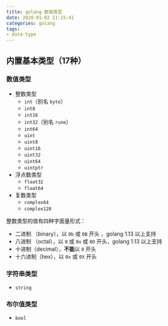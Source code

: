 ```yaml
---
title: golang 数据类型
date: 2020-01-02 11:15:41
categories: golang
tags:
- data-type
---
```


## 内置基本类型（17种）

### 数值类型
* 整数类型
  * `int`（别名 `byte`）
  * `int8`
  * `int16`
  * `int32`（别名 `rune`）
  * `int64`
  * `uint`
  * `uint8`
  * `uint16`
  * `uint32`
  * `uint64`
  * `uintptr`
* 浮点数类型
  * `float32`
  * `float64`
* 复数类型
  * `complex64`
  * `complex128`

整数类型的值有四种字面量形式：

* 二进制 （binary），以 `0b` 或 `0B` 开头 ，golang 1.13 以上支持
* 八进制 （octal），以 `0` 或 `0o` 或 `0O` 开头，golang 1.13 以上支持
* 十进制（decimal），**不能**以 `0` 开头
* 十六进制（hex），以 `0x` 或 `0X` 开头

### 字符串类型

* `string`

### 布尔值类型

* `bool`

